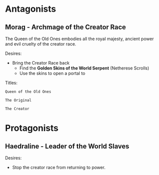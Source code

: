 # Antagonists

## Morag - Archmage of the Creator Race

The Queen of the Old Ones embodies all the royal majesty, ancient power and evil cruelty of the creator race.

Desires:

- Bring the Creator Race back
  - Find the **Golden Skins of the World Serpent** (Netherese Scrolls)
  - Use the skins to open a portal to

Titles:

    Queen of the Old Ones

    The Original

    The Creator

# Protagonists

## Haedraline - Leader of the World Slaves

Desires:

- Stop the creator race from returning to power.
